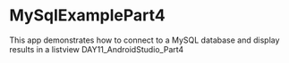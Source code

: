 # MySqlExamplePart4
This app demonstrates how to connect to a MySQL database and display results in a listview
DAY11_AndroidStudio_Part4
